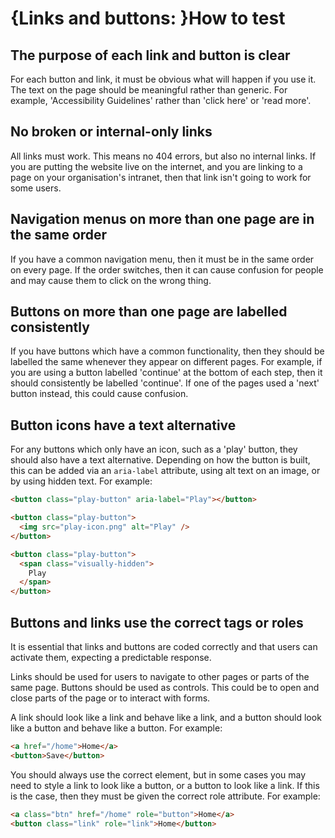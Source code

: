 # {Links and buttons: }How to test

## The purpose of each link and button is clear
For each button and link, it must be obvious what will happen if you use it. The text on the page should be meaningful rather than generic. For example, 'Accessibility Guidelines' rather than 'click here' or 'read more'.

## No broken or internal-only links
All links must work. This means no 404 errors, but also no internal links. If you are putting the website live on the internet, and you are linking to a page on your organisation's intranet, then that link isn't going to work for some users.

## Navigation menus on more than one page are in the same order
If you have a common navigation menu, then it must be in the same order on every page. If the order switches, then it can cause confusion for people and may cause them to click on the wrong thing.

## Buttons on more than one page are labelled consistently
If you have buttons which have a common functionality, then they should be labelled the same whenever they appear on different pages. For example, if you are using a button labelled 'continue' at the bottom of each step, then it should consistently be labelled 'continue'. If one of the pages used a 'next' button instead, this could cause confusion.

## Button icons have a text alternative
For any buttons which only have an icon, such as a 'play' button, they should also have a text alternative. Depending on how the button is built, this can be added via an `aria-label` attribute, using alt text on an image, or by using hidden text. For example:
```html
<button class="play-button" aria-label="Play"></button>

<button class="play-button">
  <img src="play-icon.png" alt="Play" />
</button>

<button class="play-button">
  <span class="visually-hidden">
    Play
  </span>
</button>
```

## Buttons and links use the correct tags or roles 
It is essential that links and buttons are coded correctly and that users can activate them, expecting a predictable response.

Links should be used for users to navigate to other pages or parts of the same page. Buttons should be used as controls. This could be to open and close parts of the page or to interact with forms.

A link should look like a link and behave like a link, and a button should look like a button and behave like a button. For example:
```html
<a href="/home">Home</a>
<button>Save</button>
```

You should always use the correct element, but in some cases you may need to style a link to look like a button, or a button to look like a link. If this is the case, then they must be given the correct role attribute. For example:
```html
<a class="btn" href="/home" role="button">Home</a>
<button class="link" role="link">Home</button>
```
